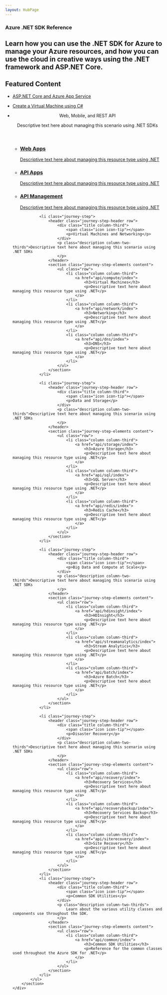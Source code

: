 ```yaml
---
layout: HubPage
---
```


<article id="main">
    <section id="hero-content" class="graph">
        <h1>Azure .NET SDK Reference</h1>
        <h2>Learn how you can use the .NET SDK for Azure to manage your Azure resources, and how you can use the cloud in creative
            ways using the .NET framework and ASP.NET Core. </h2>
    </section>
    <section id="featured" class="container">
        <h2 class="section-heading"><span class="icon icon-lightbulb-checked"></span> Featured Content</h2>
        <div class="features row">
            <ul class="column-half">
                <li><a href="">ASP.NET Core and Azure App Service</a></li>
            </ul>
            <ul class="column-half">
                <li><a href="">Create a Virtual Machine using C#</a></li>
            </ul>
        </div>
    </section>
    <div id="journeys">
        <section class="container">
            <ul class="journeys-list">
                <li class="journey-step">
                    <header class="journey-step-header row">
                        <div class="title column-third">
                            <span class="icon icon-tip"></span>
                            <p>Web, Mobile, and REST API</p>
                        </div>
                        <p class="description column-two-thirds">Descriptive text here about managing this scenario using .NET SDKs
                        </p>
                    </header>
                    <section class="journey-step-elements content">
                        <ul class="row">
                            <li class="column column-third">
                                <a href="api/webapps/index">
                                    <h3>Web Apps</h3>
                                    <p>Descriptive text here about managing this resource type using .NET</p>
                                </a>
                            </li>
                            <li class="column column-third">
                                <a href="api/apiapps/index">
                                    <h3>API Apps</h3>
                                    <p>Descriptive text here about managing this resource type using .NET</p>
                                </a>
                            </li>
                            <li class="column column-third">
                                <a href="api/apimanagement/index">
                                    <h3>API Management</h3>
                                    <p>Descriptive text here about managing this resource type using .NET</p>
                                </a>
                            </li>
                        </ul>
                    </section>
                </li>

                <li class="journey-step">
                    <header class="journey-step-header row">
                        <div class="title column-third">
                            <span class="icon icon-tip"></span>
                            <p>Virtual Machines and Networking</p>
                        </div>
                        <p class="description column-two-thirds">Descriptive text here about managing this scenario using .NET SDKs
                        </p>
                    </header>
                    <section class="journey-step-elements content">
                        <ul class="row">
                            <li class="column column-third">
                                <a href="api/compute/index">
                                    <h3>Virtual Machines</h3>
                                    <p>Descriptive text here about managing this resource type using .NET</p>
                                </a>
                            </li>
                            <li class="column column-third">
                                <a href="api/network/index">
                                    <h3>Networking</h3>
                                    <p>Descriptive text here about managing this resource type using .NET</p>
                                </a>
                            </li>
                            <li class="column column-third">
                                <a href="api/dns/index">
                                    <h3>DNS</h3>
                                    <p>Descriptive text here about managing this resource type using .NET</p>
                                </a>
                            </li>
                        </ul>
                    </section>
                </li>

                <li class="journey-step">
                    <header class="journey-step-header row">
                        <div class="title column-third">
                            <span class="icon icon-tip"></span>
                            <p>Data and Storage</p>
                        </div>
                        <p class="description column-two-thirds">Descriptive text here about managing this scenario using .NET SDKs
                        </p>
                    </header>
                    <section class="journey-step-elements content">
                        <ul class="row">
                            <li class="column column-third">
                                <a href="api/storage/index">
                                    <h3>Azure Storage</h3>
                                    <p>Descriptive text here about managing this resource type using .NET</p>
                                </a>
                            </li>
                            <li class="column column-third">
                                <a href="api/sql/index">
                                    <h3>SQL Server</h3>
                                    <p>Descriptive text here about managing this resource type using .NET</p>
                                </a>
                            </li>
                            <li class="column column-third">
                                <a href="api/redis/index">
                                    <h3>Redis Cache</h3>
                                    <p>Descriptive text here about managing this resource type using .NET</p>
                                </a>
                            </li>
                        </ul>
                    </section>
                </li>

                <li class="journey-step">
                    <header class="journey-step-header row">
                        <div class="title column-third">
                            <span class="icon icon-tip"></span>
                            <p>Big Data and Compute at Scale</p>
                        </div>
                        <p class="description column-two-thirds">Descriptive text here about managing this scenario using .NET SDKs
                        </p>
                    </header>
                    <section class="journey-step-elements content">
                        <ul class="row">
                            <li class="column column-third">
                                <a href="api/hdinsight/index">
                                    <h3>HDInsight</h3>
                                    <p>Descriptive text here about managing this resource type using .NET</p>
                                </a>
                            </li>
                            <li class="column column-third">
                                <a href="api/streamanalytics/index">
                                    <h3>Stream Analytics</h3>
                                    <p>Descriptive text here about managing this resource type using .NET</p>
                                </a>
                            </li>
                            <li class="column column-third">
                                <a href="api/batch/index">
                                    <h3>Azure Batch</h3>
                                    <p>Descriptive text here about managing this resource type using .NET</p>
                                </a>
                            </li>
                        </ul>
                    </section>
                </li>

                <li class="journey-step">
                    <header class="journey-step-header row">
                        <div class="title column-third">
                            <span class="icon icon-tip"></span>
                            <p>Disaster Recovery</p>
                        </div>
                        <p class="description column-two-thirds">Descriptive text here about managing this scenario using .NET SDKs
                        </p>
                    </header>
                    <section class="journey-step-elements content">
                        <ul class="row">
                            <li class="column column-third">
                                <a href="api/recovery/index">
                                    <h3>Recovery Services</h3>
                                    <p>Descriptive text here about managing this resource type using .NET</p>
                                </a>
                            </li>
                            <li class="column column-third">
                                <a href="api/recoverybackup/index">
                                    <h3>Recovery Services Backup</h3>
                                    <p>Descriptive text here about managing this resource type using .NET</p>
                                </a>
                            </li>
                            <li class="column column-third">
                                <a href="api/siterecovery/index">
                                    <h3>Site Recovery</h3>
                                    <p>Descriptive text here about managing this resource type using .NET</p>
                                </a>
                            </li>
                        </ul>
                    </section>
                </li>
                <li class="journey-step">
                    <header class="journey-step-header row">
                        <div class="title column-third">
                            <span class="icon icon-tip"></span>
                            <p>Common SDK Utilities</p>
                        </div>
                        <p class="description column-two-thirds">
                            Learn about the various utility classes and components use throughout the SDK.
                        </p>
                    </header>
                    <section class="journey-step-elements content">
                        <ul class="row">
                            <li class="column column-third">
                                <a href="api/common/index">
                                    <h3>Common SDK Utilities</h3>
                                    <p>Reference for the common classes used throughout the Azure SDK for .NET</p>
                                </a>
                            </li>
                        </ul>
                    </section>
                </li>
            </ul>
        </section>
    </div>
</article>